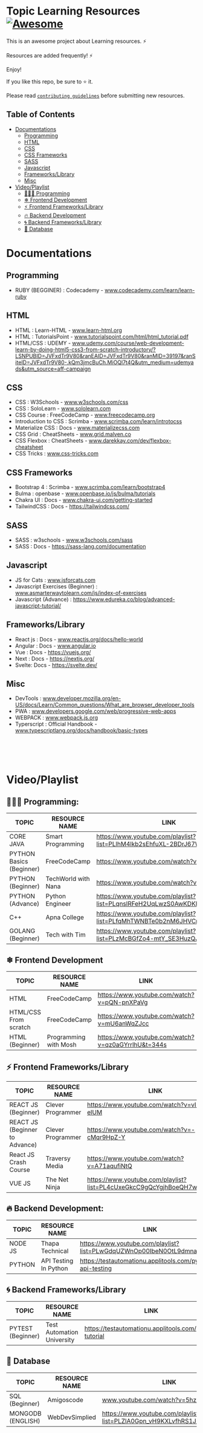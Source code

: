 # Topic Learning Resources [![Awesome](https://cdn.rawgit.com/sindresorhus/awesome/d7305f38d29fed78fa85652e3a63e154dd8e8829/media/badge.svg)](https://github.com/debrajhyper)

This is an awesome project about Learning resources. ⚡

Resources are added frequently! ⚡

Enjoy!

If you like this repo, be sure to ⭐ it.

Please read [`contributing guidelines`](./CONTRIBUTING.md) before submitting new resources.

## Table of Contents
- [Documentations](#documentations)
    - [Programming](#programming)
    - [HTML](#html)
    - [CSS](#css)
    - [CSS Frameworks](#css-frameworks)
    - [SASS](#sass)
    - [Javascript](#javascript)
    - [Frameworks/Library](#frameworkslibrary)
    - [Misc](#misc)
- [Video/Playlist](#videoplaylist)
  - [👩🏻‍💻 Programming](#-programming)
  - [❄ Frontend Development](#-frontend-development)
  - [⚡ Frontend Frameworks/Library](#-frontend-frameworkslibrary)
  - [🔥 Backend Development](#-backend-development)
  - [🌀 Backend Frameworks/Library](#-backend-frameworkslibrary)
  - [📂 Database](#database)

# Documentations

## Programming
- RUBY (BEGGINER) : Codecademy - www.codecademy.com/learn/learn-ruby
## HTML
- HTML : Learn-HTML - www.learn-html.org
- HTML : TutorialsPoint - www.tutorialspoint.com/html/html_tutorial.pdf
- HTML/CSS : UDEMY - www.udemy.com/course/web-development-learn-by-doing-html5-css3-from-scratch-introductory/?LSNPUBID=JVFxdTr9V80&ranEAID=JVFxdTr9V80&ranMID=39197&ranSiteID=JVFxdTr9V80-.kQm3jmcBuCh.MiOQl7t4Q&utm_medium=udemyads&utm_source=aff-campaign

## CSS
- CSS : W3Schools - www.w3schools.com/css
- CSS : SoloLearn - www.sololearn.com
- CSS Course : FreeCodeCamp - www.freecodecamp.org
- Introduction to CSS : Scrimba - www.scrimba.com/learn/introtocss
- Materialize CSS : Docs - www.materializecss.com
- CSS Grid : CheatSheets - www.grid.malven.co
- CSS Flexbox : CheatSheets - www.darekkay.com/dev/flexbox-cheatsheet
- CSS Tricks : www.css-tricks.com

## CSS Frameworks
- Bootstrap 4 : Scrimba - www.scrimba.com/learn/bootstrap4
- Bulma : openbase - www.openbase.io/js/bulma/tutorials
- Chakra UI : Docs - www.chakra-ui.com/getting-started
- TailwindCSS : Docs - https://tailwindcss.com/

## SASS
- SASS : w3schools - www.w3schools.com/sass
- SASS : Docs - https://sass-lang.com/documentation 

## Javascript
- JS for Cats : www.jsforcats.com
- Javascript Exercises (Beginner) : www.asmarterwaytolearn.com/js/index-of-exercises
- Javascript (Advance) : https://www.edureka.co/blog/advanced-javascript-tutorial/

## Frameworks/Library
- React js : Docs - www.reactjs.org/docs/hello-world
- Angular : Docs - www.angular.io
- Vue : Docs - https://vuejs.org/ 
- Next : Docs - https://nextjs.org/
- Svelte: Docs - https://svelte.dev/ 
 
## Misc
- DevTools : www.developer.mozilla.org/en-US/docs/Learn/Common_questions/What_are_browser_developer_tools
- PWA : www.developers.google.com/web/progressive-web-apps
- WEBPACK : www.webpack.js.org
- Typerscript : Official Handbook - www.typescriptlang.org/docs/handbook/basic-types

<br/>
<br/>
<br/>

# Video/Playlist

## 👩🏻‍💻 Programming: 

| TOPIC                    | RESOURCE NAME       | LINK                                                                     |
| ------------------------ | ------------------- | ------------------------------------------------------------------------ |
| CORE JAVA                | Smart Programming   | https://www.youtube.com/playlist?list=PLlhM4lkb2sEhfuXL-2BDrJ67WkUdQ2v9b |
| PYTHON Basics (Beginner) | FreeCodeCamp        | https://www.youtube.com/watch?v=rfscVS0vtbw                              |
| PYTHON (Beginner)        | TechWorld with Nana | https://www.youtube.com/watch?v=t8pPdKYpowI                              |
| PYTHON (Advance)         | Python Engineer     | https://www.youtube.com/playlist?list=PLqnslRFeH2UqLwzS0AwKDKLrpYBKzLBy2 |
| C++                      | Apna College        | https://www.youtube.com/playlist?list=PLfqMhTWNBTe0b2nM6JHVCnAkhQRGiZMSJ |
| GOLANG (Beginner)        | Tech with Tim       | https://www.youtube.com/playlist?list=PLzMcBGfZo4-mtY_SE3HuzQJzuj4VlUG0q |

## ❄ Frontend Development

| TOPIC                 | RESOURCE NAME         | LINK                                               |
| --------------------- | --------------------- | -------------------------------------------------- |
| HTML                  | FreeCodeCamp          | https://www.youtube.com/watch?v=pQN-pnXPaVg        |
| HTML/CSS From scratch | FreeCodeCamp          | https://www.youtube.com/watch?v=mU6anWqZJcc        |
| HTML (Beginner)       | Programming with Mosh | https://www.youtube.com/watch?v=qz0aGYrrlhU&t=344s |

## ⚡ Frontend Frameworks/Library

| TOPIC                          | RESOURCE NAME     | LINK                                                                     |
| ------------------------------ | ----------------- | ------------------------------------------------------------------------ |
| REACT JS (Beginner)            | Clever Programmer | https://www.youtube.com/watch?v=vIRBSI-elUM                              |
| REACT JS (Beginner to Advance) | Clever Programmer | https://www.youtube.com/watch?v=-cMqr9HpZ-Y                              |
| React JS Crash Course          | Traversy Media    | https://www.youtube.com/watch?v=A71aqufiNtQ                              |
| VUE JS                         | The Net Ninja     | https://www.youtube.com/playlist?list=PL4cUxeGkcC9gQcYgjhBoeQH7wiAyZNrYa |

## 🔥 Backend Development:

| TOPIC   | RESOURCE NAME         | LINK                                                                     |
| ------- | --------------------- | ------------------------------------------------------------------------ |
| NODE JS | Thapa Technical       | https://www.youtube.com/playlist?list=PLwGdqUZWnOp00IbeN0OtL9dmnasipZ9x8 |
| PYTHON  | API Testing In Python | https://testautomationu.applitools.com/python-api-testing                |

## 🌀 Backend Frameworks/Library

| TOPIC             | RESOURCE NAME              | LINK                                                   |
| ----------------- | -------------------------- | ------------------------------------------------------ |
| PYTEST (Beginner) | Test Automation University | https://testautomationu.applitools.com/pytest-tutorial |

## 📂 Database

| TOPIC             | RESOURCE NAME  | LINK                                                                     |
| ----------------- | -------------- | ------------------------------------------------------------------------ |
| SQL (Beginner)    | Amigoscode     | www.youtube.com/watch?v=5hzZtqCNQKk                                      |
| MONGODB (ENGLISH) | WebDevSimplied | https://www.youtube.com/playlist?list=PLZlA0Gpn_vH9KXLvfhRS1J10UJZ0bZTj9 |

